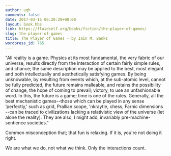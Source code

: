 ```yaml
---
author: ugh
comments: false
date: 2017-03-15 06:20:29+00:00
layout: book.hbs
link: https://fluidself.org/books/fiction/the-player-of-games/
slug: the-player-of-games
title: The Player of Games - by Iain M. Banks
wordpress_id: 765
---
```


"All reality is a game. Physics at its most fundamental, the very fabric of our universe, results directly from the interaction of certain fairly simple rules, and chance; the same description may be applied to the best, most elegant and both intellectually and aesthetically satisfying games. By being unknowable, by resulting from events which, at the sub-atomic level, cannot be fully predicted, the future remains malleable, and retains the possibility of change, the hope of coming to prevail; victory, to use an unfashionable word. In this, the future is a game; time is one of the rules. Generally, all the best mechanistic games--those which can be played in any sense ‘perfectly,' such as grid, Prallian scope, 'nkraytle, chess, Farnic dimensions --can be traced to civilizations lacking a relativistic view of the universe (let alone the reality). They are also, I might add, invariably pre-machine-sentience societies."

Common misconception that; that fun is relaxing. If it is, you're not doing it right.

We are what we do, not what we think. Only the interactions count.
